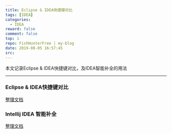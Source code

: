 ```yaml
---
title: Eclipse & IDEA快捷键对比
tags: [IDEA]
categories:
  - IDEA
reward: false
comment: false
top: 1
repo: FishHunterFree | my-blog
date: 2019-08-05 16:57:45
src:
---
```

本文记录Eclipse & IDEA快捷键对比，及IDEA智能补全的用法
<!--more-->

---
### Eclipse & IDEA快捷键对比

[整理文档](http://note.youdao.com/noteshare?id=b27d8f51b0ca4f447edcd9294a37e9ce&sub=1CE7E3C0583F4AAB847F847EE2657F1A)

### Intellij IDEA 智能补全

[整理文档](https://mp.weixin.qq.com/s/7MI-WNBePwK9WNHGz6DnNA)
